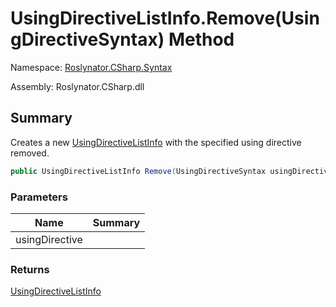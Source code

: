# UsingDirectiveListInfo\.Remove\(UsingDirectiveSyntax\) Method

Namespace: [Roslynator.CSharp.Syntax](../../README.md)

Assembly: Roslynator\.CSharp\.dll

## Summary

Creates a new [UsingDirectiveListInfo](../README.md) with the specified using directive removed\.

```csharp
public UsingDirectiveListInfo Remove(UsingDirectiveSyntax usingDirective)
```

### Parameters

| Name | Summary |
| ---- | ------- |
| usingDirective | |

### Returns

[UsingDirectiveListInfo](../README.md)

